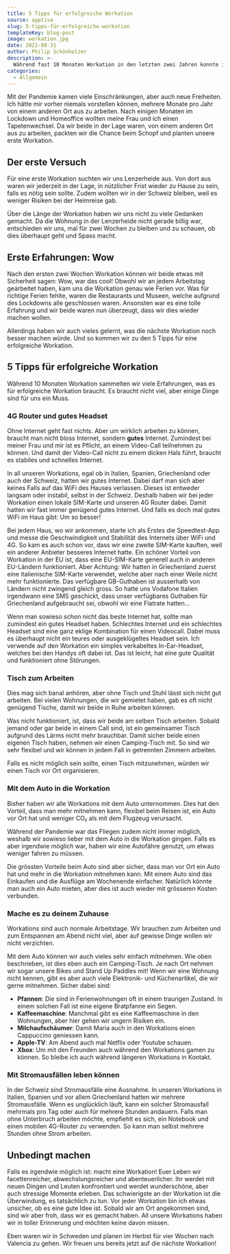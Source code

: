 ```yaml
---
title: 5 Tipps für erfolgreiche Workation
source: apptiva
slug: 5-tipps-für-erfolgreiche-workation
templateKey: blog-post
image: workation.jpg
date: 2022-08-31
author: Philip Schönholzer
description: >-
  Während fast 10 Monaten Workation in den letzten zwei Jahren konnte ich einige Erfahrungen sammeln, um erfolgreiche Workation zu verbringen.
categories:
  - Allgemein
---
```


Mit der Pandemie kamen viele Einschränkungen, aber auch neue Freiheiten. Ich hätte mir vorher niemals vorstellen können, mehrere Monate pro Jahr von einem anderen Ort aus zu arbeiten. Nach einigen Monaten im Lockdown und Homeoffice wollten meine Frau und ich einen Tapetenwechsel. Da wir beide in der Lage waren, von einem anderen Ort aus zu arbeiten, packten wir die Chance beim Schopf und planten unsere erste Workation.

## Der erste Versuch

Für eine erste Workation suchten wir uns Lenzerheide aus. Von dort aus waren wir jederzeit in der Lage, in nützlicher Frist wieder zu Hause zu sein, falls es nötig sein sollte. Zudem wollten wir in der Schweiz bleiben, weil es weniger Risiken bei der Heimreise gab.

Über die Länge der Workation haben wir uns nicht zu viele Gedanken gemacht. Da die Wohnung in der Lenzerheide nicht gerade billig war, entschieden wir uns, mal für zwei Wochen zu bleiben und zu schauen, ob dies überhaupt geht und Spass macht.

## Erste Erfahrungen: Wow

Nach den ersten zwei Wochen Workation können wir beide etwas mit Sicherheit sagen: Wow, war das cool! Obwohl wir an jedem Arbeitstag gearbeitet haben, kam uns die Workation genau wie Ferien vor. Was für richtige Ferien fehlte, waren die Restaurants und Museen, welche aufgrund des Lockdowns alle geschlossen waren. Ansonsten war es eine tolle Erfahrung und wir beide waren nun überzeugt, dass wir dies wieder machen wollen.

Allerdings haben wir auch vieles gelernt, was die nächste Workation noch besser machen würde. Und so kommen wir zu den 5 Tipps für eine erfolgreiche Workation.

## 5 Tipps für erfolgreiche Workation

Während 10 Monaten Workation sammelten wir viele Erfahrungen, was es für erfolgreiche Workation braucht. Es braucht nicht viel, aber einige Dinge sind für uns ein Muss.

### 4G Router und gutes Headset

Ohne Internet geht fast nichts. Aber um wirklich arbeiten zu können, braucht man nicht bloss Internet, sondern **gutes** Internet. Zumindest bei meiner Frau und mir ist es Pflicht, an einem Video-Call teilnehmen zu können. Und damit der Video-Call nicht zu einem dicken Hals führt, braucht es stabiles und schnelles Internet.

In all unseren Workations, egal ob in Italien, Spanien, Griechenland oder auch der Schweiz, hatten wir gutes Internet. Dabei darf man sich aber keines Falls auf das WiFi des Hauses verlassen. Dieses ist entweder langsam oder instabil, selbst in der Schweiz. Deshalb haben wir bei jeder Workation einen lokale SIM-Karte und unseren 4G Router dabei. Damit hatten wir fast immer genügend gutes Internet. Und falls es doch mal gutes WiFi im Haus gibt: Um so besser!

Bei jedem Haus, wo wir ankommen, starte ich als Erstes die Speedtest-App und messe die Geschwindigkeit und Stabilität des Internets über WiFi und 4G. So kam es auch schon vor, dass wir eine zweite SIM-Karte kauften, weil ein anderer Anbieter besseres Internet hatte. Ein schöner Vorteil von Workation in der EU ist, dass eine EU-SIM-Karte generell auch in anderen EU-Ländern funktioniert. Aber Achtung: Wir hatten in Griechenland zuerst eine italienische SIM-Karte verwendet, welche aber nach einer Weile nicht mehr funktionierte. Das verfügbare GB-Guthaben ist ausserhalb von Ländern nicht zwingend gleich gross. So hatte uns Vodafone Italien irgendwann eine SMS geschickt, dass unser verfügbares Guthaben für Griechenland aufgebraucht sei, obwohl wir eine Flatrate hatten...

Wenn man sowieso schon nicht das beste Internet hat, sollte man zumindest ein gutes Headset haben. Schlechtes Internet und ein schlechtes Headset sind eine ganz eklige Kombination für einen Videocall. Dabei muss es überhaupt nicht ein teures oder ausgeklügeltes Headset sein. Ich verwende auf den Workation ein simples verkabeltes In-Ear-Headset, welches bei den Handys oft dabei ist. Das ist leicht, hat eine gute Qualität und funktioniert ohne Störungen.

### Tisch zum Arbeiten

Dies mag sich banal anhören, aber ohne Tisch und Stuhl lässt sich nicht gut arbeiten. Bei vielen Wohnungen, die wir gemietet haben, gab es oft nicht genügend Tische, damit wir beide in Ruhe arbeiten können.

Was nicht funktioniert, ist, dass wir beide am selben Tisch arbeiten. Sobald jemand oder gar beide in einem Call sind, ist ein gemeinsamer Tisch aufgrund des Lärms nicht mehr brauchbar. Damit sicher beide einen eigenen Tisch haben, nehmen wir einen Camping-Tisch mit. So sind wir sehr flexibel und wir können in jedem Fall in getrennten Zimmern arbeiten.

Falls es nicht möglich sein sollte, einen Tisch mitzunehmen, würden wir einen Tisch vor Ort organisieren.

### Mit dem Auto in die Workation

Bisher haben wir alle Workations mit dem Auto unternommen. Dies hat den Vorteil, dass man mehr mitnehmen kann, flexibel beim Reisen ist, ein Auto vor Ort hat und weniger CO₂ als mit dem Flugzeug verursacht.

Während der Pandemie war das Fliegen zudem nicht immer möglich, weshalb wir sowieso lieber mit dem Auto in die Workation gingen. Falls es aber irgendwie möglich war, haben wir eine Autofähre genutzt, um etwas weniger fahren zu müssen.

Die grössten Vorteile beim Auto sind aber sicher, dass man vor Ort ein Auto hat und mehr in die Workation mitnehmen kann. Mit einem Auto sind das Einkaufen und die Ausflüge am Wochenende einfacher. Natürlich könnte man auch ein Auto mieten, aber dies ist auch wieder mit grösseren Kosten verbunden.

### Mache es zu deinem Zuhause

Workations sind auch normale Arbeitstage. Wir brauchen zum Arbeiten und zum Entspannen am Abend nicht viel, aber auf gewisse Dinge wollen wir nicht verzichten.

Mit dem Auto können wir auch vieles sehr einfach mitnehmen. Wie oben beschrieben, ist dies eben auch ein Camping-Tisch. Je nach Ort nehmen wir sogar unsere Bikes und Stand Up Paddles mit! Wenn wir eine Wohnung nicht kennen, gibt es aber auch viele Elektronik- und Küchenartikel, die wir gerne mitnehmen. Sicher dabei sind:

- **Pfannen**: Die sind in Ferienwohnungen oft in einem traurigen Zustand. In einem solchen Fall ist eine eigene Bratpfanne ein Segen.
- **Kaffeemaschine**: Manchmal gibt es eine Kaffeemaschine in den Wohnungen, aber hier gehen wir ungern Risiken ein.
- **Milchaufschäumer**: Damit Maria auch in den Workations einen Cappuccino geniessen kann.
- **Apple-TV**: Am Abend auch mal Netflix oder Youtube schauen.
- **Xbox**: Um mit den Freunden auch während den Workations gamen zu können. So bleibe ich auch während längeren Workations in Kontakt.

### Mit Stromausfällen leben können

In der Schweiz sind Stromausfälle eine Ausnahme. In unseren Workations in Italien, Spanien und vor allem Griechenland hatten wir mehrere Stromausfälle. Wenn es unglücklich läuft, kann ein solcher Stromausfall mehrmals pro Tag oder auch für mehrere Stunden andauern. Falls man ohne Unterbruch arbeiten möchte, empfiehlt es sich, ein Notebook und einen mobilen 4G-Router zu verwenden. So kann man selbst mehrere Stunden ohne Strom arbeiten.

## Unbedingt machen

Falls es irgendwie möglich ist: macht eine Workation! Euer Leben wir facettenreicher, abwechslungsreicher und abenteuerlicher. Ihr werdet mit neuen Dingen und Leuten konfrontiert und werdet wunderschöne, aber auch stressige Momente erleben. Das schwierigste an der Workation ist die Überwindung, es tatsächlich zu tun. Vor jeder Workation bin ich etwas unsicher, ob es eine gute Idee ist. Sobald wir am Ort angekommen sind, sind wir aber froh, dass wir es gemacht haben. All unsere Workations haben wir in toller Erinnerung und möchten keine davon missen.

Eben waren wir in Schweden und planen im Herbst für vier Wochen nach Valencia zu gehen. Wir freuen uns bereits jetzt auf die nächste Workation!
